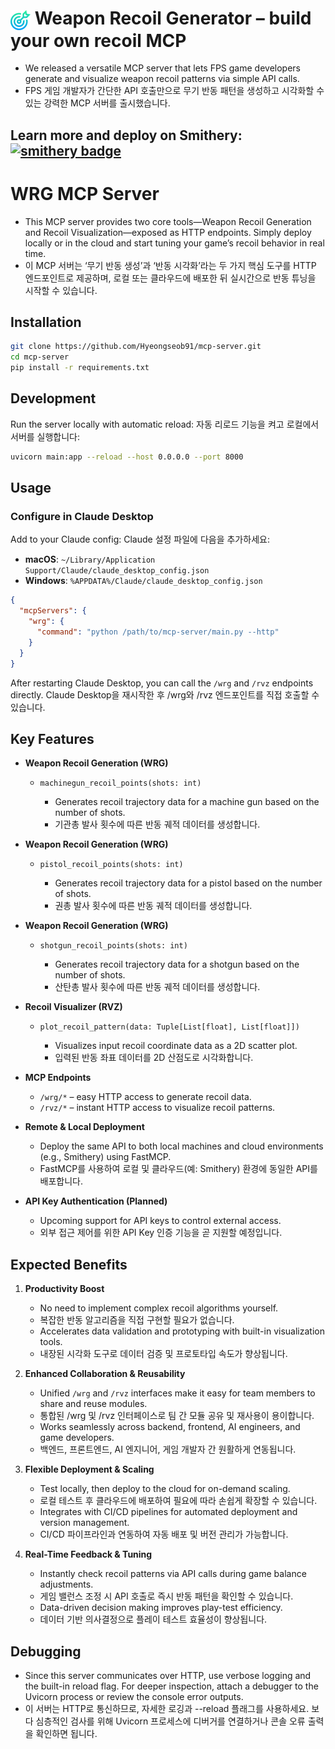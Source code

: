 # <img src="/assets/target.png" alt="logo" width="32" style="vertical-align:middle;"/> Weapon Recoil Generator – build your own recoil MCP

* We released a versatile MCP server that lets FPS game developers generate and visualize weapon recoil patterns via simple API calls.
* FPS 게임 개발자가 간단한 API 호출만으로 무기 반동 패턴을 생성하고 시각화할 수 있는 강력한 MCP 서버를 출시했습니다.

## Learn more and deploy on Smithery: [![smithery badge](https://smithery.ai/badge/@Hyeongseob91/mcp-server)](https://smithery.ai/server/@Hyeongseob91/mcp-server)

# WRG MCP Server

* This MCP server provides two core tools—Weapon Recoil Generation and Recoil Visualization—exposed as HTTP endpoints. Simply deploy locally or in the cloud and start tuning your game’s recoil behavior in real time.
* 이 MCP 서버는 ‘무기 반동 생성’과 ‘반동 시각화’라는 두 가지 핵심 도구를 HTTP 엔드포인트로 제공하며, 로컬 또는 클라우드에 배포한 뒤 실시간으로 반동 튜닝을 시작할 수 있습니다.

## Installation

```bash
git clone https://github.com/Hyeongseob91/mcp-server.git
cd mcp-server
pip install -r requirements.txt
````

## Development

Run the server locally with automatic reload:
자동 리로드 기능을 켜고 로컬에서 서버를 실행합니다:

```bash
uvicorn main:app --reload --host 0.0.0.0 --port 8000
```

## Usage

### Configure in Claude Desktop

Add to your Claude config:
Claude 설정 파일에 다음을 추가하세요:

* **macOS**: `~/Library/Application Support/Claude/claude_desktop_config.json`
* **Windows**: `%APPDATA%/Claude/claude_desktop_config.json`

```json
{
  "mcpServers": {
    "wrg": {
      "command": "python /path/to/mcp-server/main.py --http"
    }
  }
}
```

After restarting Claude Desktop, you can call the `/wrg` and `/rvz` endpoints directly.
Claude Desktop을 재시작한 후 /wrg와 /rvz 엔드포인트를 직접 호출할 수 있습니다.

## Key Features

* **Weapon Recoil Generation (WRG)**

  * `machinegun_recoil_points(shots: int)`

    * Generates recoil trajectory data for a machine gun based on the number of shots.
    * 기관총 발사 횟수에 따른 반동 궤적 데이터를 생성합니다.
  
* **Weapon Recoil Generation (WRG)**

  * `pistol_recoil_points(shots: int)`

    * Generates recoil trajectory data for a pistol based on the number of shots.
    * 권총 발사 횟수에 따른 반동 궤적 데이터를 생성합니다.

* **Weapon Recoil Generation (WRG)**

  * `shotgun_recoil_points(shots: int)`

    * Generates recoil trajectory data for a shotgun based on the number of shots.
    * 산탄총 발사 횟수에 따른 반동 궤적 데이터를 생성합니다.

* **Recoil Visualizer (RVZ)**

  * `plot_recoil_pattern(data: Tuple[List[float], List[float]])`

    * Visualizes input recoil coordinate data as a 2D scatter plot.
    * 입력된 반동 좌표 데이터를 2D 산점도로 시각화합니다.

* **MCP Endpoints**

  * `/wrg/*` – easy HTTP access to generate recoil data.
  * `/rvz/*` – instant HTTP access to visualize recoil patterns.

* **Remote & Local Deployment**

  * Deploy the same API to both local machines and cloud environments (e.g., Smithery) using FastMCP.
  * FastMCP를 사용하여 로컬 및 클라우드(예: Smithery) 환경에 동일한 API를 배포합니다.

* **API Key Authentication (Planned)**

  * Upcoming support for API keys to control external access.
  * 외부 접근 제어를 위한 API Key 인증 기능을 곧 지원할 예정입니다.

## Expected Benefits

1. **Productivity Boost**

   * No need to implement complex recoil algorithms yourself.
   * 복잡한 반동 알고리즘을 직접 구현할 필요가 없습니다.
   * Accelerates data validation and prototyping with built-in visualization tools.
   * 내장된 시각화 도구로 데이터 검증 및 프로토타입 속도가 향상됩니다.

2. **Enhanced Collaboration & Reusability**

   * Unified `/wrg` and `/rvz` interfaces make it easy for team members to share and reuse modules.
   * 통합된 /wrg 및 /rvz 인터페이스로 팀 간 모듈 공유 및 재사용이 용이합니다.
   * Works seamlessly across backend, frontend, AI engineers, and game developers.
   * 백엔드, 프론트엔드, AI 엔지니어, 게임 개발자 간 원활하게 연동됩니다.

3. **Flexible Deployment & Scaling**

   * Test locally, then deploy to the cloud for on-demand scaling.
   * 로컬 테스트 후 클라우드에 배포하여 필요에 따라 손쉽게 확장할 수 있습니다.
   * Integrates with CI/CD pipelines for automated deployment and version management.
   * CI/CD 파이프라인과 연동하여 자동 배포 및 버전 관리가 가능합니다.

4. **Real-Time Feedback & Tuning**

   * Instantly check recoil patterns via API calls during game balance adjustments.
   * 게임 밸런스 조정 시 API 호출로 즉시 반동 패턴을 확인할 수 있습니다.
   * Data-driven decision making improves play-test efficiency.
   * 데이터 기반 의사결정으로 플레이 테스트 효율성이 향상됩니다.

## Debugging

* Since this server communicates over HTTP, use verbose logging and the built-in reload flag. For deeper inspection, attach a debugger to the Uvicorn process or review the console error outputs.
* 이 서버는 HTTP로 통신하므로, 자세한 로깅과 --reload 플래그를 사용하세요. 보다 심층적인 검사를 위해 Uvicorn 프로세스에 디버거를 연결하거나 콘솔 오류 출력을 확인하면 됩니다.

